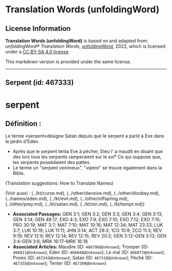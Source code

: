 # Translation Words (unfoldingWord)

## License Information

**Translation Words (unfoldingWord)** is based on and adapted from: _unfoldingWord® Translation Words_, [unfoldingWord](https://unfoldingword.org/utw), 2022, which is licensed under a [CC BY-SA 4.0 license](https://creativecommons.org/licenses/by-sa/4.0/legalcode.en).

This markdown version is provided under the same license.



--------------------------------

## Serpent (id: 467333)

serpent
=======

Définition :
------------

Le terme «serpent»désigne Satan depuis que le serpent a parlé à Eve dans le jardin d'Eden.

* Après que le serpent tenta Eve à pécher, Dieu l' a maudit en disant que des lors tous les serpents ramperaient sur le sol\* Ce qui suppose que, les serpents possédaient des pattes.
* Le terme un "serpent venimeux", "vipère" se trouve également dans la Bible.

(Translation suggestions: How to Translate Names)

(Voir aussi : (../kt/curse.md), (../other/deceive.md), (../other/disobey.md), (../names/eden.md), (../kt/evil.md), (../other/offspring.md), (../other/prey.md), (../kt/satan.md), (../kt/sin.md), (../kt/tempt.md))

* **Associated Passages:** GEN 3:1; GEN 3:2; GEN 3:3; GEN 3:4; GEN 3:13; GEN 3:14; GEN 49:17; EXO 4:3; EXO 7:9; EXO 7:10; EXO 7:12; EXO 7:15; PRO 30:19; MAT 3:7; MAT 7:10; MAT 10:16; MAT 12:34; MAT 23:33; LUK 3:7; LUK 10:19; LUK 11:11; JHN 3:14; ACT 28:3; 1CO 10:9; 2CO 11:3; REV 9:19; REV 12:9; REV 12:14; REV 12:15; REV 20:2; GEN 3:12–GEN 3:13; GEN 3:4–GEN 3:6; MRK 16:17–MRK 16:18
* **Associated Articles:** Maudire (ID: `466796@Unknown`); Tromper (ID: `466811@Unknown`); Eden  (ID: `466848@Unknown`); Le mal (ID: `466877@Unknown`); Proies (ID: `467243@Unknown`); Satan (ID: `467318@Unknown`); Péché (ID: `467355@Unknown`); Tenter (ID: `467399@Unknown`)

